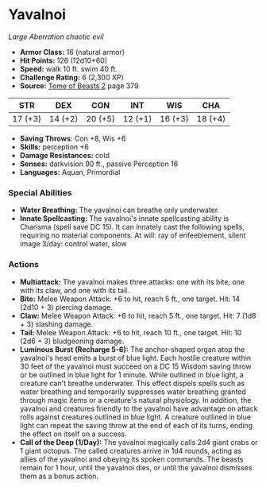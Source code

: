 # Yavalnoi

*Large* *Aberration* *chaotic evil*

- **Armor Class:** 16 (natural armor)
- **Hit Points:** 126 (12d10+60)
- **Speed:** walk 10 ft. swim 40 ft.
- **Challenge Rating:** 6 (2,300 XP)
- **Source:** [Tome of Beasts 2](https://koboldpress.com/kpstore/product/tome-of-beasts-2-for-5th-edition) page 379

| STR | DEX | CON | INT | WIS | CHA |
| --- | --- | --- | --- | --- | --- |
| 17 (+3) | 14 (+2) | 20 (+5) | 12 (+1) | 16 (+3) | 18 (+4) |

- **Saving Throws**: Con +8, Wis +6
- **Skills:** perception +6
- **Damage Resistances:** cold
- **Senses:** darkvision 90 ft., passive Perception 16
- **Languages:** Aquan, Primordial

### Special Abilities

- **Water Breathing:** The yavalnoi can breathe only underwater.
- **Innate Spellcasting:** The yavalnoi's innate spellcasting ability is Charisma (spell save DC 15). It can innately cast the following spells, requiring no material components.
At will: ray of enfeeblement, silent image
3/day: control water, slow

### Actions

- **Multiattack:** The yavalnoi makes three attacks: one with its bite, one with its claw, and one with its tail.
- **Bite:** Melee Weapon Attack: +6 to hit, reach 5 ft., one target. Hit: 14 (2d10 + 3) piercing damage.
- **Claw:** Melee Weapon Attack: +6 to hit, reach 5 ft., one target. Hit: 7 (1d8 + 3) slashing damage.
- **Tail:** Melee Weapon Attack: +6 to hit, reach 10 ft., one target. Hit: 10 (2d6 + 3) bludgeoning damage.
- **Luminous Burst (Recharge 5-6):** The anchor-shaped organ atop the yavalnoi's head emits a burst of blue light. Each hostile creature within 30 feet of the yavalnoi must succeed on a DC 15 Wisdom saving throw or be outlined in blue light for 1 minute. While outlined in blue light, a creature can't breathe underwater. This effect dispels spells such as water breathing and temporarily suppresses water breathing granted through magic items or a creature's natural physiology. In addition, the yavalnoi and creatures friendly to the yavalnoi have advantage on attack rolls against creatures outlined in blue light. A creature outlined in blue light can repeat the saving throw at the end of each of its turns, ending the effect on itself on a success.
- **Call of the Deep (1/Day):** The yavalnoi magically calls 2d4 giant crabs or 1 giant octopus. The called creatures arrive in 1d4 rounds, acting as allies of the yavalnoi and obeying its spoken commands. The beasts remain for 1 hour, until the yavalnoi dies, or until the yavalnoi dismisses them as a bonus action.


